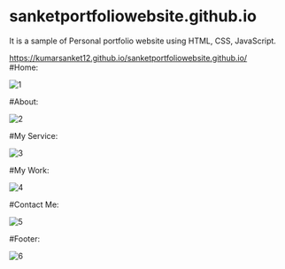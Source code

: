 # sanketportfoliowebsite.github.io
It is a sample of Personal portfolio website using HTML, CSS, JavaScript.

https://kumarsanket12.github.io/sanketportfoliowebsite.github.io/                                              
#Home:

![1](https://user-images.githubusercontent.com/109533920/205966518-50dab67c-5c22-4036-b006-0e5994c02d22.jpg)

#About:

![2](https://user-images.githubusercontent.com/109533920/205966631-4e7b376b-e810-49e0-897f-55a49def65fa.jpg)

#My Service:

![3](https://user-images.githubusercontent.com/109533920/205966789-632788a3-fb1f-4210-ab4c-62e04fc9aa7a.jpg)

#My Work:

![4](https://user-images.githubusercontent.com/109533920/205966940-38bc0167-c634-4e15-9c8b-40e7ac3dd11c.jpg)

#Contact Me:

![5](https://user-images.githubusercontent.com/109533920/205967055-ab483db5-cdbb-4df5-892c-04ee622a3d1a.jpg)

#Footer:

![6](https://user-images.githubusercontent.com/109533920/205967119-dc7c52d5-0730-4a5e-88ca-8528da359803.jpg)




